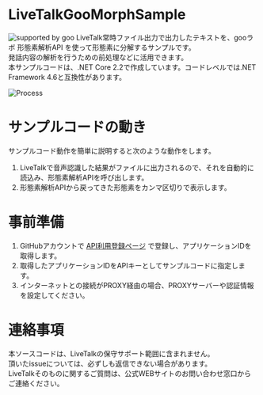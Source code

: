 # LiveTalkGooMorphSample
![supported by goo](http://u.xgoo.jp/img/sgoo.png)
LiveTalk常時ファイル出力で出力したテキストを、gooラボ 形態素解析API を使って形態素に分解するサンプルです。  
発話内容の解析を行うための前処理などに活用できます。  
本サンプルコードは、.NET Core 2.2で作成しています。コードレベルでは.NET Framework 4.6と互換性があります。

![Process](https://github.com/FujitsuSSL-LiveTalk/LiveTalkGooMorphSample/blob/images/README.png)

# サンプルコードの動き
サンプルコード動作を簡単に説明すると次のような動作をします。  
1. LiveTalkで音声認識した結果がファイルに出力されるので、それを自動的に読込み、形態素解析APIを呼び出します。
2. 形態素解析APIから戻ってきた形態素をカンマ区切りで表示します。


# 事前準備
1. GitHubアカウントで [API利用登録ページ](https://labs.goo.ne.jp/jp/apiregister/) で登録し、アプリケーションIDを取得します。
2. 取得したアプリケーションIDをAPIキーとしてサンプルコードに指定します。
4. インターネットとの接続がPROXY経由の場合、PROXYサーバーや認証情報を設定してください。

# 連絡事項
本ソースコードは、LiveTalkの保守サポート範囲に含まれません。  
頂いたissueについては、必ずしも返信できない場合があります。  
LiveTalkそのものに関するご質問は、公式WEBサイトのお問い合わせ窓口からご連絡ください。

